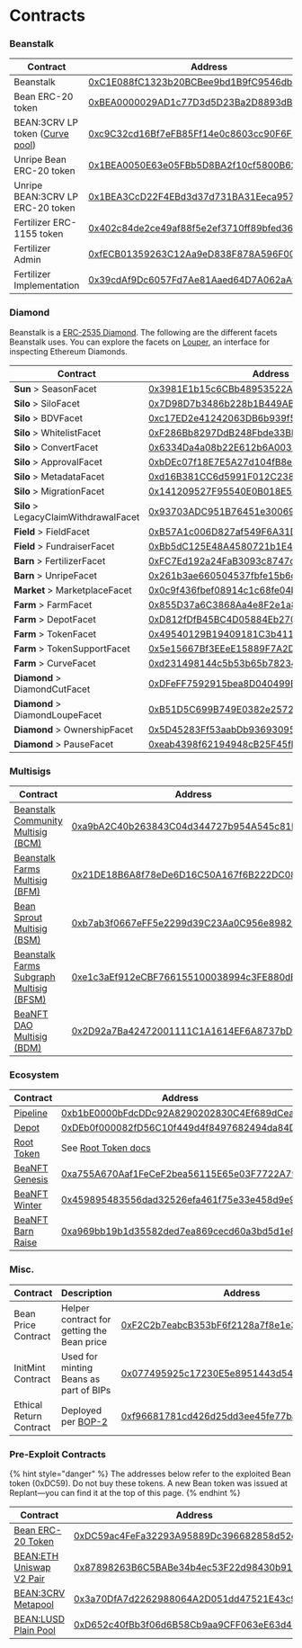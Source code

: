 # Contracts

### Beanstalk

<table><thead><tr><th width="258">Contract</th><th>Address</th></tr></thead><tbody><tr><td>Beanstalk</td><td><a href="https://etherscan.io/address/0xC1E088fC1323b20BCBee9bd1B9fC9546db5624C5">0xC1E088fC1323b20BCBee9bd1B9fC9546db5624C5</a></td></tr><tr><td>Bean ERC-20 token</td><td><a href="https://etherscan.io/address/0xBEA0000029AD1c77D3d5D23Ba2D8893dB9d1Efab">0xBEA0000029AD1c77D3d5D23Ba2D8893dB9d1Efab</a></td></tr><tr><td>BEAN:3CRV LP token (<a href="https://curve.fi/#/ethereum/pools/factory-v2-152/deposit/">Curve pool</a>)</td><td><a href="https://etherscan.io/address/0xc9C32cd16Bf7eFB85Ff14e0c8603cc90F6F2eE49">0xc9C32cd16Bf7eFB85Ff14e0c8603cc90F6F2eE49</a></td></tr><tr><td>Unripe Bean ERC-20 token</td><td><a href="https://etherscan.io/address/0x1BEA0050E63e05FBb5D8BA2f10cf5800B6224449">0x1BEA0050E63e05FBb5D8BA2f10cf5800B6224449</a></td></tr><tr><td>Unripe BEAN:3CRV LP ERC-20 token</td><td><a href="https://etherscan.io/address/0x1BEA3CcD22F4EBd3d37d731BA31Eeca95713716D">0x1BEA3CcD22F4EBd3d37d731BA31Eeca95713716D</a></td></tr><tr><td>Fertilizer ERC-1155 token</td><td><a href="https://etherscan.io/address/0x402c84de2ce49af88f5e2ef3710ff89bfed36cb6">0x402c84de2ce49af88f5e2ef3710ff89bfed36cb6</a></td></tr><tr><td>Fertilizer Admin</td><td><a href="https://etherscan.io/address/0xfECB01359263C12Aa9eD838F878A596F0064aa6e">0xfECB01359263C12Aa9eD838F878A596F0064aa6e</a></td></tr><tr><td>Fertilizer Implementation</td><td><a href="https://etherscan.io/address/0x39cdAf9Dc6057Fd7Ae81Aaed64D7A062aAf452fD">0x39cdAf9Dc6057Fd7Ae81Aaed64D7A062aAf452fD</a></td></tr></tbody></table>

### Diamond

Beanstalk is a [ERC-2535 Diamond](https://bean.money/blog/beanstalk-eip-2535). The following are the different facets Beanstalk uses. You can explore the facets on [Louper](https://louper.dev/diamond/0xC1E088fC1323b20BCBee9bd1B9fC9546db5624C5?network=mainnet), an interface for inspecting Ethereum Diamonds.

<table><thead><tr><th width="280">Contract</th><th>Address</th></tr></thead><tbody><tr><td><strong>Sun</strong> > SeasonFacet</td><td><a href="https://etherscan.io/address/0x3981E1b15c6CBb48953522A0F0aaCfE14074FFd5#code">0x3981E1b15c6CBb48953522A0F0aaCfE14074FFd5</a></td></tr><tr><td><strong>Silo</strong> > SiloFacet</td><td><a href="https://etherscan.io/address/0x7D98D7b3486b228b1B449AB7360b72869C2DEF4F#code">0x7D98D7b3486b228b1B449AB7360b72869C2DEF4F</a></td></tr><tr><td><strong>Silo</strong> > BDVFacet</td><td><a href="https://etherscan.io/address/0xc17ED2e41242063DB6b939f5601bA01374b9D44a">0xc17ED2e41242063DB6b939f5601bA01374b9D44a</a></td></tr><tr><td><strong>Silo</strong> > WhitelistFacet</td><td><a href="https://etherscan.io/address/0xF286Bb8297DdB248Fbde33BD1E309778DA930795#code">0xF286Bb8297DdB248Fbde33BD1E309778DA930795</a></td></tr><tr><td><strong>Silo</strong> > ConvertFacet</td><td><a href="https://etherscan.io/address/0x6334Da4a08b22E612b6A00321601Fd2f2E6a821C#code">0x6334Da4a08b22E612b6A00321601Fd2f2E6a821C</a></td></tr><tr><td><strong>Silo</strong> > ApprovalFacet</td><td><a href="https://etherscan.io/address/0xbDEc07f18E7E5A27d104fB8e83Cb71C3fB68e12F#code">0xbDEc07f18E7E5A27d104fB8e83Cb71C3fB68e12F</a></td></tr><tr><td><strong>Silo</strong> > MetadataFacet</td><td><a href="https://etherscan.io/address/0xd16B381CC6d5991F012C238f02F50aF3bd9f6A20#code">0xd16B381CC6d5991F012C238f02F50aF3bd9f6A20</a></td></tr><tr><td><strong>Silo</strong> > MigrationFacet</td><td><a href="https://etherscan.io/address/0x141209527F95540E0B018E56EDf5a59E1339437F#code">0x141209527F95540E0B018E56EDf5a59E1339437F</a></td></tr><tr><td><strong>Silo</strong> > LegacyClaimWithdrawalFacet</td><td><a href="https://etherscan.io/address/0x93703ADC951B76451e3006960cFB3F927D7E7ef6#code">0x93703ADC951B76451e3006960cFB3F927D7E7ef6</a></td></tr><tr><td><strong>Field</strong> > FieldFacet</td><td><a href="https://etherscan.io/address/0xB57A1c006D827af549F6A31DC10028e5e2782762#code">0xB57A1c006D827af549F6A31DC10028e5e2782762</a></td></tr><tr><td><strong>Field</strong> > FundraiserFacet</td><td><a href="https://etherscan.io/address/0xBb5dC125E48A4580721b1E40Ac52984c2Ce54D3A#code">0xBb5dC125E48A4580721b1E40Ac52984c2Ce54D3A</a></td></tr><tr><td><strong>Barn</strong> > FertilizerFacet</td><td><a href="https://etherscan.io/address/0xFC7Ed192a24FaB3093c8747c3DDBe6Cacd335B6C">0xFC7Ed192a24FaB3093c8747c3DDBe6Cacd335B6C</a></td></tr><tr><td><strong>Barn</strong> > UnripeFacet</td><td><a href="https://etherscan.io/address/0x261b3ae660504537fbfe15b6c1c664976344eb0a">0x261b3ae660504537fbfe15b6c1c664976344eb0a</a></td></tr><tr><td><strong>Market</strong> > MarketplaceFacet</td><td><a href="https://etherscan.io/address/0x0c9f436fbef08914c1c68fe04bd573de6e327776">0x0c9f436fbef08914c1c68fe04bd573de6e327776</a></td></tr><tr><td><strong>Farm</strong> > FarmFacet</td><td><a href="https://etherscan.io/address/0x855D37a6C3868Aa4e8F2e1a80965D08B3f10d292">0x855D37a6C3868Aa4e8F2e1a80965D08B3f10d292</a></td></tr><tr><td><strong>Farm</strong> > DepotFacet</td><td><a href="https://etherscan.io/address/0xD812fDfB45BC4D05884Eb270f7DdFaac71D60F78">0xD812fDfB45BC4D05884Eb270f7DdFaac71D60F78</a></td></tr><tr><td><strong>Farm</strong> > TokenFacet</td><td><a href="https://etherscan.io/address/0x49540129B19409181C3b4111E078C8ef53b2F577#code">0x49540129B19409181C3b4111E078C8ef53b2F577</a></td></tr><tr><td><strong>Farm</strong> > TokenSupportFacet</td><td><a href="https://etherscan.io/address/0x5e15667Bf3EEeE15889F7A2D1BB423490afCb527#code">0x5e15667Bf3EEeE15889F7A2D1BB423490afCb527</a></td></tr><tr><td><strong>Farm</strong> > CurveFacet</td><td><a href="https://etherscan.io/address/0xd231498144c5b53b65b782343CDFB366472c7bf7">0xd231498144c5b53b65b782343CDFB366472c7bf7</a></td></tr><tr><td><strong>Diamond</strong> > DiamondCutFacet</td><td><a href="https://etherscan.io/address/0xDFeFF7592915bea8D040499E961E332BD453C249">0xDFeFF7592915bea8D040499E961E332BD453C249</a></td></tr><tr><td><strong>Diamond</strong> > DiamondLoupeFacet</td><td><a href="https://etherscan.io/address/0xB51D5C699B749E0382e257244610039dDB272Da0">0xB51D5C699B749E0382e257244610039dDB272Da0</a></td></tr><tr><td><strong>Diamond</strong> > OwnershipFacet</td><td><a href="https://etherscan.io/address/0x5D45283Ff53aabDb93693095039b489Af8b18Cf7">0x5D45283Ff53aabDb93693095039b489Af8b18Cf7</a></td></tr><tr><td><strong>Diamond</strong> > PauseFacet</td><td><a href="https://etherscan.io/address/0xeab4398f62194948cB25F45fEE4C46Fae2e91229">0xeab4398f62194948cB25F45fEE4C46Fae2e91229</a></td></tr></tbody></table>

### Multisigs

<table><thead><tr><th width="278">Contract</th><th>Address</th></tr></thead><tbody><tr><td><a href="../governance/beanstalk/bcm-dashboard.md">Beanstalk Community Multisig (BCM)</a></td><td><a href="https://app.safe.global/eth:0xa9bA2C40b263843C04d344727b954A545c81D043/transactions/queue">0xa9bA2C40b263843C04d344727b954A545c81D043</a></td></tr><tr><td><a href="../governance/beanstalk-farms/bfm-dashboard.md">Beanstalk Farms Multisig (BFM)</a></td><td><a href="https://app.safe.global/eth:0x21DE18B6A8f78eDe6D16C50A167f6B222DC08DF7/transactions/queue">0x21DE18B6A8f78eDe6D16C50A167f6B222DC08DF7</a></td></tr><tr><td><a href="../governance/bean-sprout/bsm-dashboard.md">Bean Sprout Multisig (BSM)</a></td><td><a href="https://app.safe.global/eth:0xb7ab3f0667eFF5e2299d39C23Aa0C956e8982235/transactions/queue">0xb7ab3f0667eFF5e2299d39C23Aa0C956e8982235</a></td></tr><tr><td><a href="../governance/beanstalk-farms/bfsm-dashboard.md">Beanstalk Farms Subgraph Multisig (BFSM)</a></td><td><a href="https://app.safe.global/eth:0xe1c3aEf912eCBF766155100038994c3FE880dB02/transactions/queue">0xe1c3aEf912eCBF766155100038994c3FE880dB02</a></td></tr><tr><td><a href="../governance/beanfts/bdm-dashboard.md">BeaNFT DAO Multisig (BDM)</a></td><td><a href="https://etherscan.io/address/0x2D92a7Ba42472001111C1A1614EF6A8737bDf278">0x2D92a7Ba42472001111C1A1614EF6A8737bDf278</a></td></tr></tbody></table>

### Ecosystem

<table><thead><tr><th width="229">Contract</th><th>Address</th></tr></thead><tbody><tr><td><a href="https://evmpipeline.org/">Pipeline</a></td><td><a href="https://etherscan.io/address/0xb1bE0000bFdcDDc92A8290202830C4Ef689dCeaa">0xb1bE0000bFdcDDc92A8290202830C4Ef689dCeaa</a></td></tr><tr><td><a href="https://evmpipeline.org/">Depot</a></td><td><a href="https://etherscan.io/address/0xDEb0f000082fD56C10f449d4f8497682494da84D">0xDEb0f000082fD56C10f449d4f8497682494da84D</a></td></tr><tr><td><a href="https://roottoken.org/">Root Token</a></td><td>See <a href="https://docs.roottoken.org/resources/contracts">Root Token docs</a></td></tr><tr><td><a href="https://opensea.io/collection/beanft-genesis">BeaNFT Genesis</a></td><td><a href="https://etherscan.io/address/0xa755A670Aaf1FeCeF2bea56115E65e03F7722A79">0xa755A670Aaf1FeCeF2bea56115E65e03F7722A79</a></td></tr><tr><td><a href="https://opensea.io/collection/beanft-winter">BeaNFT Winter</a></td><td><a href="https://etherscan.io/address/0x459895483556dad32526efa461f75e33e458d9e9">0x459895483556dad32526efa461f75e33e458d9e9</a></td></tr><tr><td><a href="https://opensea.io/collection/beanft-barn-raise">BeaNFT Barn Raise</a></td><td><a href="https://etherscan.io/address/0xa969bb19b1d35582ded7ea869cecd60a3bd5d1e8">0xa969bb19b1d35582ded7ea869cecd60a3bd5d1e8</a></td></tr></tbody></table>

### Misc. <a href="#misc" id="misc"></a>

<table><thead><tr><th width="143">Contract</th><th width="139">Description</th><th>Address</th></tr></thead><tbody><tr><td>Bean Price Contract</td><td>Helper contract for getting the Bean price</td><td><a href="https://etherscan.io/address/0xF2C2b7eabcB353bF6f2128a7f8e1e32Eeb112530">0xF2C2b7eabcB353bF6f2128a7f8e1e32Eeb112530</a></td></tr><tr><td>InitMint Contract</td><td>Used for minting Beans as part of BIPs</td><td><a href="https://etherscan.io/address/0x077495925c17230E5e8951443d547ECdbB4925Bb">0x077495925c17230E5e8951443d547ECdbB4925Bb</a></td></tr><tr><td>Ethical Return Contract</td><td>Deployed per <a href="https://arweave.net/aOAzXi2IzO5Ts1OrXYVrAjXbBavbKg07k7k56gIXtl4">BOP-2</a></td><td><a href="https://etherscan.io/address/0xf96681781cd426d25dd3ee45fe77ba5763ae24e4">0xf96681781cd426d25dd3ee45fe77ba5763ae24e4</a></td></tr></tbody></table>

### Pre-Exploit Contracts

{% hint style="danger" %}
The addresses below refer to the exploited Bean token (0xDC59). Do not buy these tokens. A new Bean token was issued at Replant—you can find it at the top of this page.
{% endhint %}

<table><thead><tr><th width="251">Contract</th><th>Address</th></tr></thead><tbody><tr><td><a href="https://etherscan.io/address/0xDC59ac4FeFa32293A95889Dc396682858d52e5Db">Bean ERC-20 Token</a></td><td><a href="https://etherscan.io/address/0xDC59ac4FeFa32293A95889Dc396682858d52e5Db">0xDC59ac4FeFa32293A95889Dc396682858d52e5Db</a></td></tr><tr><td><a href="https://v2.info.uniswap.org/token/0xdc59ac4fefa32293a95889dc396682858d52e5db">BEAN:ETH Uniswap V2 Pair</a></td><td><a href="https://etherscan.io/address/0x87898263B6C5BABe34b4ec53F22d98430b91e371">0x87898263B6C5BABe34b4ec53F22d98430b91e371</a></td></tr><tr><td><a href="https://curve.fi/#/ethereum/pools/factory-v2-81/deposit/">BEAN:3CRV Metapool</a></td><td><a href="https://etherscan.io/address/0x3a70DfA7d2262988064A2D051dd47521E43c9BdD">0x3a70DfA7d2262988064A2D051dd47521E43c9BdD</a></td></tr><tr><td><a href="https://curve.fi/#/ethereum/pools/factory-v2-103/deposit/">BEAN:LUSD Plain Pool</a></td><td><a href="https://etherscan.io/address/0xD652c40fBb3f06d6B58Cb9aa9CFF063eE63d465D">0xD652c40fBb3f06d6B58Cb9aa9CFF063eE63d465D</a></td></tr></tbody></table>
